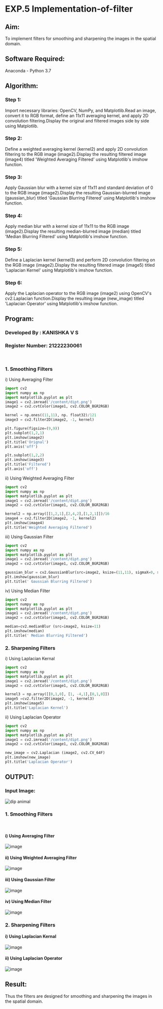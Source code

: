 # EXP.5 Implementation-of-filter
## Aim:
To implement filters for smoothing and sharpening the images in the spatial domain.

## Software Required:
Anaconda - Python 3.7

## Algorithm:
### Step 1:
Import necessary libraries: OpenCV, NumPy, and Matplotlib.Read an image, convert it to RGB format, define an 11x11 averaging kernel, and apply 2D convolution filtering.Display the original and filtered images side by side using Matplotlib.

### Step 2:
Define a weighted averaging kernel (kernel2) and apply 2D convolution filtering to the RGB image (image2).Display the resulting filtered image (image4) titled 'Weighted Averaging Filtered' using Matplotlib's imshow function.

### Step 3:
Apply Gaussian blur with a kernel size of 11x11 and standard deviation of 0 to the RGB image (image2).Display the resulting Gaussian-blurred image (gaussian_blur) titled 'Gaussian Blurring Filtered' using Matplotlib's imshow function.

### Step 4:
Apply median blur with a kernel size of 11x11 to the RGB image (image2).Display the resulting median-blurred image (median) titled 'Median Blurring Filtered' using Matplotlib's imshow function.

### Step 5:
Define a Laplacian kernel (kernel3) and perform 2D convolution filtering on the RGB image (image2).Display the resulting filtered image (image5) titled 'Laplacian Kernel' using Matplotlib's imshow function.

### Step 6:
Apply the Laplacian operator to the RGB image (image2) using OpenCV's cv2.Laplacian function.Display the resulting image (new_image) titled 'Laplacian Operator' using Matplotlib's imshow function.

## Program:
### Developed By   : KANISHKA V S
### Register Number: 21222230061
</br>

### 1. Smoothing Filters

i) Using Averaging Filter
```Python
import cv2
import numpy as np
import matplotlib.pyplot as plt
image1 = cv2.imread('/content/dipt.png')
image2 = cv2.cvtColor(image1, cv2.COLOR_BGR2RGB)

kernel = np.ones((11,11), np. float32)/121
image3 = cv2.filter2D(image2, -1, kernel)

plt.figure(figsize=(9,9))
plt.subplot(1,2,1)
plt.imshow(image2)
plt.title('Orignal')
plt.axis('off')

plt.subplot(1,2,2)
plt.imshow(image3)
plt.title('Filtered')
plt.axis('off')
```
ii) Using Weighted Averaging Filter
```Python
import cv2
import numpy as np
import matplotlib.pyplot as plt
image1 = cv2.imread('/content/dipt.png')
image2 = cv2.cvtColor(image1, cv2.COLOR_BGR2RGB)

kernel2 = np.array([[1,2,1],[2,4,2],[1,2,1]])/16
image4 = cv2.filter2D(image2, -1, kernel2)
plt.imshow(image4)
plt.title('Weighted Averaging Filtered')
```
iii) Using Gaussian Filter
```Python
import cv2
import numpy as np
import matplotlib.pyplot as plt
image1 = cv2.imread('/content/dipt.png')
image2 = cv2.cvtColor(image1, cv2.COLOR_BGR2RGB)

gaussian_blur = cv2.GaussianBlur(src=image2, ksize=(11,11), sigmaX=0, sigmaY=0)
plt.imshow(gaussian_blur)
plt.title(' Gaussian Blurring Filtered')
```

iv) Using Median Filter
```Python
import cv2
import numpy as np
import matplotlib.pyplot as plt
image1 = cv2.imread('/content/dipt.png')
image2 = cv2.cvtColor(image1, cv2.COLOR_BGR2RGB)

median=cv2.medianBlur (src=image2, ksize=11)
plt.imshow(median)
plt.title(' Median Blurring Filtered')
```

### 2. Sharpening Filters
i) Using Laplacian Kernal
```Python
import cv2
import numpy as np
import matplotlib.pyplot as plt
image1 = cv2.imread('/content/dipt.png')
image2 = cv2.cvtColor(image1, cv2.COLOR_BGR2RGB)

kernel3 = np.array([[0,1,0], [1, -4,1],[0,1,0]])
image5 =cv2.filter2D(image2, -1, kernel3)
plt.imshow(image5)
plt.title('Laplacian Kernel')
```
ii) Using Laplacian Operator
```Python
import cv2
import numpy as np
import matplotlib.pyplot as plt
image1 = cv2.imread('/content/dipt.png')
image2 = cv2.cvtColor(image1, cv2.COLOR_BGR2RGB)

new_image = cv2.Laplacian (image2, cv2.CV_64F)
plt.imshow(new_image)
plt.title('Laplacian Operator')
```

## OUTPUT:
### Input Image:
![dip animal](https://github.com/kanishka2305/Implementation-of-filter/assets/113497357/e1402b4b-169e-4d6a-bd45-63e4b75e116a)

### 1. Smoothing Filters
</br>

#### i) Using Averaging Filter
![image](https://github.com/kanishka2305/Implementation-of-filter/assets/113497357/21d4046c-0353-479c-8481-eadcab806cd2)

#### ii) Using Weighted Averaging Filter
![image](https://github.com/kanishka2305/Implementation-of-filter/assets/113497357/ebfc87b3-2f46-4f32-befe-5676c2064179)

#### iii) Using Gaussian Filter
![image](https://github.com/kanishka2305/Implementation-of-filter/assets/113497357/f3e893ed-8bee-4574-a911-e2e7f5da5263)


#### iv) Using Median Filter
![image](https://github.com/kanishka2305/Implementation-of-filter/assets/113497357/7c5cb227-9b47-4286-b4a0-6492127b4907)


### 2. Sharpening Filters

#### i) Using Laplacian Kernal
![image](https://github.com/kanishka2305/Implementation-of-filter/assets/113497357/7b06d5df-ec72-4b62-b950-3c4a9fb8e340)

#### ii) Using Laplacian Operator
![image](https://github.com/kanishka2305/Implementation-of-filter/assets/113497357/62ab2852-596a-4484-85ba-930d47a88772)


## Result:
Thus the filters are designed for smoothing and sharpening the images in the spatial domain.
